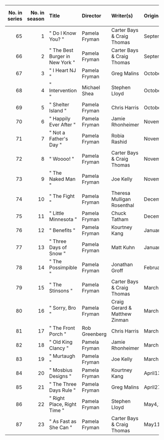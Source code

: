 |   No. in series |   No. in season | Title                           | Director      | Writer(s)                     | Original air date   | Production code   |   U.S. viewers (million) |
|----------------:|----------------:|:--------------------------------|:--------------|:------------------------------|:--------------------|:------------------|-------------------------:|
|              65 |               1 | " Do I Know You? "              | Pamela Fryman | Carter Bays & Craig Thomas    | September22,2008    | 4ALH01            |                     9.79 |
|              66 |               2 | " The Best Burger in New York " | Pamela Fryman | Carter Bays & Craig Thomas    | September29,2008    | 4ALH02            |                     8.72 |
|              67 |               3 | " I Heart NJ "                  | Pamela Fryman | Greg Malins                   | October6,2008       | 4ALH04            |                     8.97 |
|              68 |               4 | " Intervention "                | Michael Shea  | Stephen Lloyd                 | October13,2008      | 4ALH03            |                     9.25 |
|              69 |               5 | " Shelter Island "              | Pamela Fryman | Chris Harris                  | October20,2008      | 4ALH05            |                     9.45 |
|              70 |               6 | " Happily Ever After "          | Pamela Fryman | Jamie Rhonheimer              | November3,2008      | 4ALH06            |                     9.4  |
|              71 |               7 | " Not a Father's Day "          | Pamela Fryman | Robia Rashid                  | November10,2008     | 4ALH07            |                     9.79 |
|              72 |               8 | " Woooo! "                      | Pamela Fryman | Carter Bays & Craig Thomas    | November17,2008     | 4ALH09            |                     9.99 |
|              73 |               9 | " The Naked Man "               | Pamela Fryman | Joe Kelly                     | November24,2008     | 4ALH08            |                    10.04 |
|              74 |              10 | " The Fight "                   | Pamela Fryman | Theresa Mulligan Rosenthal    | December8,2008      | 4ALH10            |                    10.49 |
|              75 |              11 | " Little Minnesota "            | Pamela Fryman | Chuck Tatham                  | December15,2008     | 4ALH12            |                    11.44 |
|              76 |              12 | " Benefits "                    | Pamela Fryman | Kourtney Kang                 | January12,2009      | 4ALH11            |                    11.76 |
|              77 |              13 | " Three Days of Snow "          | Pamela Fryman | Matt Kuhn                     | January19,2009      | 4ALH13            |                    10.69 |
|              78 |              14 | " The Possimpible "             | Pamela Fryman | Jonathan Groff                | February2,2009      | 4ALH14            |                    10.3  |
|              79 |              15 | " The Stinsons "                | Pamela Fryman | Carter Bays & Craig Thomas    | March2,2009         | 4ALH15            |                    11.08 |
|              80 |              16 | " Sorry, Bro "                  | Pamela Fryman | Craig Gerard & Matthew Zinman | March9,2009         | 4ALH16            |                     8.51 |
|              81 |              17 | " The Front Porch "             | Rob Greenberg | Chris Harris                  | March16,2009        | 4ALH17            |                     9.29 |
|              82 |              18 | " Old King Clancy "             | Pamela Fryman | Jamie Rhonheimer              | March23,2009        | 4ALH19            |                     7.36 |
|              83 |              19 | " Murtaugh "                    | Pamela Fryman | Joe Kelly                     | March30,2009        | 4ALH18            |                     9.2  |
|              84 |              20 | " Mosbius Designs "             | Pamela Fryman | Kourtney Kang                 | April13,2009        | 4ALH20            |                     9.56 |
|              85 |              21 | " The Three Days Rule "         | Pamela Fryman | Greg Malins                   | April27,2009        | 4ALH22            |                     8.87 |
|              86 |              22 | " Right Place, Right Time "     | Pamela Fryman | Stephen Lloyd                 | May4,2009           | 4ALH21            |                     8.89 |
|              87 |              23 | " As Fast as She Can "          | Pamela Fryman | Carter Bays & Craig Thomas    | May11,2009          | 4ALH23            |                     8.7  |
